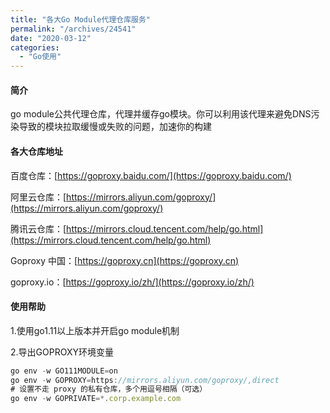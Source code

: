 ```yaml
---
title: "各大Go Module代理仓库服务"
permalink: "/archives/24541"
date: "2020-03-12"
categories: 
  - "Go使用"
---
```


#### 简介

go module公共代理仓库，代理并缓存go模块。你可以利用该代理来避免DNS污染导致的模块拉取缓慢或失败的问题，加速你的构建

#### 各大仓库地址

百度仓库：[https://goproxy.baidu.com/](https://goproxy.baidu.com/)

阿里云仓库：[https://mirrors.aliyun.com/goproxy/](https://mirrors.aliyun.com/goproxy/)

腾讯云仓库：[https://mirrors.cloud.tencent.com/help/go.html](https://mirrors.cloud.tencent.com/help/go.html)

Goproxy 中国：[https://goproxy.cn](https://goproxy.cn)

goproxy.io：[https://goproxy.io/zh/](https://goproxy.io/zh/)

#### 使用帮助

1.使用go1.11以上版本并开启go module机制

2.导出GOPROXY环境变量

``` js
go env -w GO111MODULE=on
go env -w GOPROXY=https://mirrors.aliyun.com/goproxy/,direct
# 设置不走 proxy 的私有仓库，多个用逗号相隔（可选）
go env -w GOPRIVATE=*.corp.example.com
```
